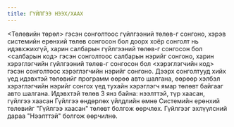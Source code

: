 ```yaml
---
title: ГҮЙЛГЭЭ НЭЭХ/ХААХ
---
```

<Төлөвийн төрөл> гэсэн сонголтоос гүйлгээний төлөв-г сонгоно, хэрэв системийн ерөнхий төлөв сонгосон бол доорх хоёр сонголт нь идэвхжихгүй, харин салбарын гүйлгээний төлөв-г сонгосон бол <салбарын код> гэсэн сонголтоос салбарын нэрийг сонгоно, харин хэрэглэгчийн гүйлгээний төлөв-г сонгосон бол <хэрэглэгчийн код> гэсэн сонголтоос хэрэглэгчийн нэрийг сонгоно.
Дээрх сонголтууд хийх үед идэвхтэй төлөвийг программ өөрөө авто шалгана, өөрөөр хэлбэл хэрэглэгчийн нэрийг сонгох үед тухайн хэрэглэгч ямар төлөвт байгааг авто шалгана.
Идэвхтэй төлөв 3 янз байна: нээлттэй, түр хаасан, гүйлгээ хаасан
Гүйлгээ өндөрлөх үйлдлийн өмнө Системийн ерөнхий төлөвийг "Гүйлгээ хаасан" төлөвт болгож өөрчлөх. Гүйлгээг эхлүүлсний дараа "Нээлттэй" болгож өөрчилнө. 

